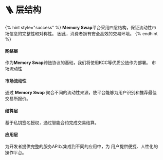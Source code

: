 # 🪜 层结构

{% hint style="success" %}
**Memory Swap**平台采用四层结构，保证流动性市场信息的完整性和对称性。 因此，消费者拥有安全高效的交易环境。
{% endhint %}

#### 网络层

作为**Memory Swap**跨链协议的基础，我们将使用KCC等优质公链作为部署。 市场流动性

#### 市场流动性

通过 **Memory Swap** 聚合不同的流动性来源，使平台能够为用户识别和推荐最佳交易所报价。

#### 结算层

基于私钥签名授权，通过智能合约完成交易结算。

#### 应用层

为开发者提供完整的服务API以集成到不同的应用中，为 用户提供便捷、人性化的操作平台。

